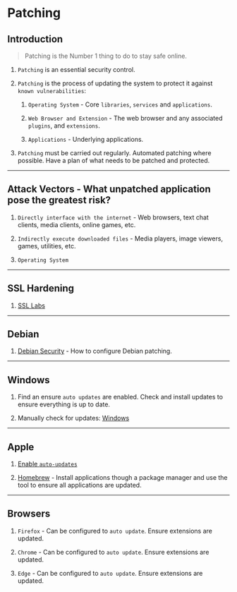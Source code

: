 # Patching

## Introduction

> Patching is the Number 1 thing to do to stay safe online.

1. `Patching` is an essential security control.

2. `Patching` is the process of updating the system to protect it against `known vulnerabilities`:

    1. `Operating System` - Core `libraries`, `services` and `applications`.

    2. `Web Browser and Extension`  - The web browser and any associated `plugins`, and `extensions`.

    3. `Applications` - Underlying applications.

3. `Patching` must be carried out regularly. Automated patching where possible. Have a plan of what needs to be patched and protected.

---

## Attack Vectors - What unpatched application pose the greatest risk?

1. `Directly interface with the internet` - Web browsers, text chat clients, media clients, online games, etc. 

2. `Indirectly execute downloaded files`  - Media players, image viewers, games, utilities, etc.

3. `Operating System`

---

## SSL Hardening

1. [SSL Labs](https://www.ssllabs.com/projects/documentation/)

---

## Debian

1. [Debian Security](https://www.debian.org/security) - How to configure Debian patching.

---

## Windows

1. Find an ensure `auto updates` are enabled. Check and install updates to ensure everything is up to date.

2. Manually check for updates: [Windows](https://support.microsoft.com/en-gb/help/12373)

---

## Apple

1. [Enable `auto-updates`](https://www.igeeksblog.com/how-to-enable-or-disable-mac-os-x-auto-updates/)

2. [Homebrew](https://brew.sh) - Install applications though a package manager and use the tool to ensure all applications are updated.

---

## Browsers

1. `Firefox` - Can be configured to `auto update`. Ensure extensions are updated.

2. `Chrome` - Can be configured to `auto update`. Ensure extensions are updated.

3. `Edge` - Can be configured to `auto update`. Ensure extensions are updated.